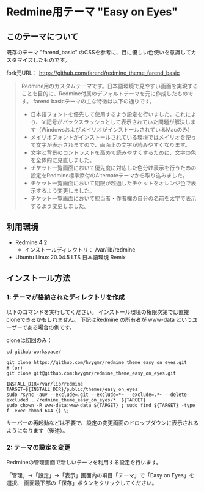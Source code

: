 # Redmine用テーマ "Easy on Eyes"

## このテーマについて


既存のテーマ "farend_basic" のCSSを参考に、目に優しい色使いを意識してカスタマイズしたものです。

fork元URL：
https://github.com/farend/redmine_theme_farend_basic

> Redmine用のカスタムテーマです。日本語環境で見やすい画面を実現することを目的に、Redmine付属のデフォルトテーマを元に作成したものです。
> farend basicテーマの主な特徴は以下の通りです。
>
> * 日本語フォントを優先して使用するよう設定を行いました。これにより、￥記号がバックスラッシュとして表示されていた問題が解決します（WindowsおよびメイリオがインストールされているMacのみ）
> * メイリオフォントがインストールされている環境ではメイリオを使って文字が表示されますので、画面上の文字が読みやすくなります。
> * 文字と背景のコントラストを高めて読みやすくするために、文字の色を全体的に見直しました。
> * チケット一覧画面において優先度に対応した色分け表示を行うための設定をRedmine標準添付のAlternateテーマから取り込みました。
> * チケット一覧画面において期限が超過したチケットをオレンジ色で表示するよう変更しました。
> * チケット一覧画面において担当者・作者欄の自分の名前を太字で表示するよう変更しました。


## 利用環境

- Redmine 4.2
	- インストールディレクトリ： /var/lib/redmine
- Ubuntu Linux 20.04.5 LTS 日本語環境 Remix

## インストール方法

### 1: テーマが格納されたディレクトリを作成

以下のコマンドを実行してください。
インストール環境の権限次第では直接cloneできるかもしれません。
下記はRedmine の所有者が www-data というユーザーである場合の例です。

cloneは初回のみ：
```
cd github-workspace/

git clone https://github.com/hvygmr/redmine_theme_easy_on_eyes.git
# (or)
git clone git@github.com:hvygmr/redmine_theme_easy_on_eyes.git

INSTALL_DIR=/var/lib/redmine
TARGET=${INSTALL_DIR}/public/themes/easy_on_eyes
sudo rsync -auv --exclude=.git --exclude=*~ --exclude=.*~ --delete-excluded ../redmine_theme_easy_on_eyes/*  ${TARGET}
sudo chown -R www-data:www-data ${TARGET} ; sudo find ${TARGET} -type f -exec chmod 644 {} \;
```

サーバーの再起動などは不要で、設定の変更画面のドロップダウンに表示されるようになります（後述）。

### 2: テーマの設定を変更

Redmineの管理画面で新しいテーマを利用する設定を行います。

「管理」→「設定」→「表示」画面内の項目「テーマ」で「Easy on Eyes」を選択、
画面最下部の「保存」ボタンをクリックしてください。

